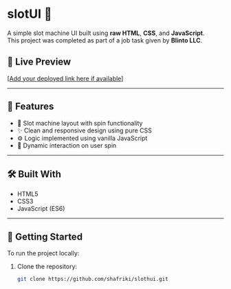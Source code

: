 # slotUI 🎰

A simple slot machine UI built using **raw HTML**, **CSS**, and **JavaScript**.  
This project was completed as part of a job task given by **Blinto LLC**.

## 🚀 Live Preview

[[Add your deployed link here if available](https://slothui-blinto.vercel.app)]

---

## 📂 Features

- 🎰 Slot machine layout with spin functionality
- ✨ Clean and responsive design using pure CSS
- ⚙️ Logic implemented using vanilla JavaScript
- 🔄 Dynamic interaction on user spin

---



## 🛠️ Built With

- HTML5
- CSS3
- JavaScript (ES6)

---

## 📁 Getting Started

To run the project locally:

1. Clone the repository:
   ```bash
   git clone https://github.com/shafriki/slothui.git
